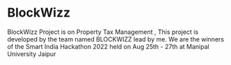 # BlockWizz
BlockWizz Project is on Property Tax Management , This project is developed by the team named BLOCKWIZZ lead by me. We are the winners of the Smart India Hackathon 2022 held on Aug 25th - 27th at Manipal University Jaipur
